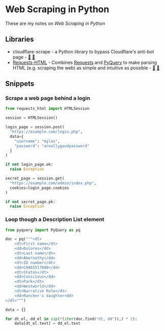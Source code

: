 # Web Scraping in Python

These are my notes on <dfn>Web Scraping in Python</dfn>

## Libraries

*   cloudflare-scrape - a Python library to bypass Cloudflare's anti-bot page - [:octopus:](https://github.com/Anorov/cloudflare-scrape "cloudflare-scrape on GitHub") [:snake:](https://pypi.python.org/pypi/cfscrape/ "cfscrape on PyPi")
*   [Requests-HTML][1] - Combines [Requests][2] and [PyQuery][3] to make parsing HTML (e.g. scraping the web) as simple and intuitive as possible - [:octopus:][4] [:snake:][5]

## Snippets

### Scrape a web page behind a login

```python
from requests_html import HTMLSession

session = HTMLSession()

login_page = session.post(
  "https://example.com/login.php",
  data={
    "username": "myles",
    "password": "areallygoodpassword"
  }
)

if not login_page.ok:
  raise Exception

secret_page = session.get(
  "https://example.com/admin/index.php",
  cookies=login_page.cookies
)

if not secret_page.pk:
  raise Exception
```

### Loop though a Description List element

```python
from pyquery import PyQuery as pq

doc = pq("""<dl>
    <dt>First name</dt>
    <dd>Dolores</dd>
    <dt>Last name</dt>
    <dd>Abernathy</dd>
    <dt>ID number</dt>
    <dd>CH465517080</dd>
    <dt>Status</dt>
    <dd>Conscious</dd>
    <dt>Park</dt>
    <dd>Westworld</dd>
    <dt>Narrative Role</dt>
    <dd>Rancher's daughter<dd>
</dl>""")

data = {}

for dt_el, dd_el in zip(*(iter(doc.find("dt, dd")),) * 2):
    data[dt_el.text] = dd_el.text
```

[1]: https://html.python-requests.org/ "HTML Parsing for Humans"

[2]: https://python-requests.org/

[3]: https://pythonhosted.org/pyquery/

[4]: https://github.com/kennethreitz/requests-html "Requests-HTML on GitHub"

[5]: https://pypi.org/project/requests-html/ "Requests-HTML on PyPi"
